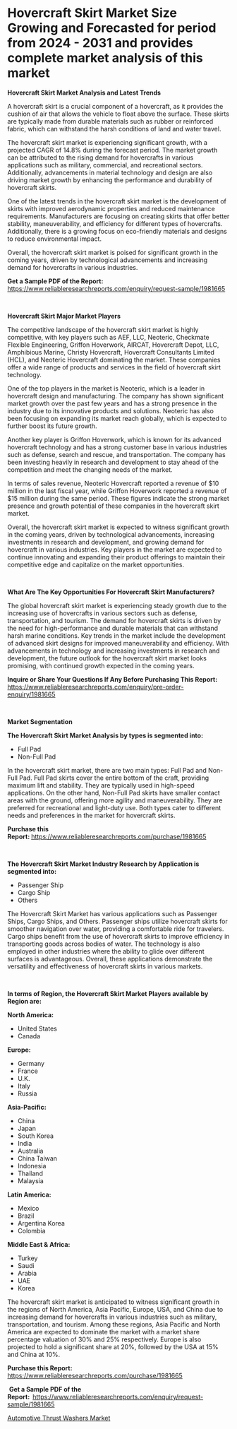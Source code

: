 <p><h1>Hovercraft Skirt Market Size Growing and Forecasted for period from 2024 - 2031 and provides complete market analysis of this market</h1></p><p><strong>Hovercraft Skirt Market Analysis and Latest Trends</strong></p>
<p><p>A hovercraft skirt is a crucial component of a hovercraft, as it provides the cushion of air that allows the vehicle to float above the surface. These skirts are typically made from durable materials such as rubber or reinforced fabric, which can withstand the harsh conditions of land and water travel.</p><p>The hovercraft skirt market is experiencing significant growth, with a projected CAGR of 14.8% during the forecast period. The market growth can be attributed to the rising demand for hovercrafts in various applications such as military, commercial, and recreational sectors. Additionally, advancements in material technology and design are also driving market growth by enhancing the performance and durability of hovercraft skirts.</p><p>One of the latest trends in the hovercraft skirt market is the development of skirts with improved aerodynamic properties and reduced maintenance requirements. Manufacturers are focusing on creating skirts that offer better stability, maneuverability, and efficiency for different types of hovercrafts. Additionally, there is a growing focus on eco-friendly materials and designs to reduce environmental impact.</p><p>Overall, the hovercraft skirt market is poised for significant growth in the coming years, driven by technological advancements and increasing demand for hovercrafts in various industries.</p></p>
<p><strong>Get a Sample PDF of the Report:&nbsp;</strong> <a href="https://www.reliableresearchreports.com/enquiry/request-sample/1981665">https://www.reliableresearchreports.com/enquiry/request-sample/1981665</a></p>
<p>&nbsp;</p>
<p><strong>Hovercraft Skirt Major Market Players</strong></p>
<p><p>The competitive landscape of the hovercraft skirt market is highly competitive, with key players such as AEF, LLC, Neoteric, Checkmate Flexible Engineering, Griffon Hoverwork, AIRCAT, Hovercraft Depot, LLC, Amphibious Marine, Christy Hovercraft, Hovercraft Consultants Limited (HCL), and Neoteric Hovercraft dominating the market. These companies offer a wide range of products and services in the field of hovercraft skirt technology.</p><p>One of the top players in the market is Neoteric, which is a leader in hovercraft design and manufacturing. The company has shown significant market growth over the past few years and has a strong presence in the industry due to its innovative products and solutions. Neoteric has also been focusing on expanding its market reach globally, which is expected to further boost its future growth.</p><p>Another key player is Griffon Hoverwork, which is known for its advanced hovercraft technology and has a strong customer base in various industries such as defense, search and rescue, and transportation. The company has been investing heavily in research and development to stay ahead of the competition and meet the changing needs of the market.</p><p>In terms of sales revenue, Neoteric Hovercraft reported a revenue of $10 million in the last fiscal year, while Griffon Hoverwork reported a revenue of $15 million during the same period. These figures indicate the strong market presence and growth potential of these companies in the hovercraft skirt market.</p><p>Overall, the hovercraft skirt market is expected to witness significant growth in the coming years, driven by technological advancements, increasing investments in research and development, and growing demand for hovercraft in various industries. Key players in the market are expected to continue innovating and expanding their product offerings to maintain their competitive edge and capitalize on the market opportunities.</p></p>
<p>&nbsp;</p>
<p><strong>What Are The Key Opportunities For Hovercraft Skirt Manufacturers?</strong></p>
<p><p>The global hovercraft skirt market is experiencing steady growth due to the increasing use of hovercrafts in various sectors such as defense, transportation, and tourism. The demand for hovercraft skirts is driven by the need for high-performance and durable materials that can withstand harsh marine conditions. Key trends in the market include the development of advanced skirt designs for improved maneuverability and efficiency. With advancements in technology and increasing investments in research and development, the future outlook for the hovercraft skirt market looks promising, with continued growth expected in the coming years.</p></p>
<p><strong>Inquire or Share Your Questions If Any Before Purchasing This Report:</strong> <a href="https://www.reliableresearchreports.com/enquiry/pre-order-enquiry/1981665">https://www.reliableresearchreports.com/enquiry/pre-order-enquiry/1981665</a></p>
<p>&nbsp;</p>
<p><strong>Market Segmentation</strong></p>
<p><strong>The Hovercraft Skirt Market Analysis by types is segmented into:</strong></p>
<p><ul><li>Full Pad</li><li>Non-Full Pad</li></ul></p>
<p><p>In the hovercraft skirt market, there are two main types: Full Pad and Non-Full Pad. Full Pad skirts cover the entire bottom of the craft, providing maximum lift and stability. They are typically used in high-speed applications. On the other hand, Non-Full Pad skirts have smaller contact areas with the ground, offering more agility and maneuverability. They are preferred for recreational and light-duty use. Both types cater to different needs and preferences in the market for hovercraft skirts.</p></p>
<p><strong>Purchase this Report:&nbsp;</strong><a href="https://www.reliableresearchreports.com/purchase/1981665">https://www.reliableresearchreports.com/purchase/1981665</a></p>
<p>&nbsp;</p>
<p><strong>The Hovercraft Skirt Market Industry Research by Application is segmented into:</strong></p>
<p><ul><li>Passenger Ship</li><li>Cargo Ship</li><li>Others</li></ul></p>
<p><p>The Hovercraft Skirt Market has various applications such as Passenger Ships, Cargo Ships, and Others. Passenger ships utilize hovercraft skirts for smoother navigation over water, providing a comfortable ride for travelers. Cargo ships benefit from the use of hovercraft skirts to improve efficiency in transporting goods across bodies of water. The technology is also employed in other industries where the ability to glide over different surfaces is advantageous. Overall, these applications demonstrate the versatility and effectiveness of hovercraft skirts in various markets.</p></p>
<p>&nbsp;</p>
<p><strong>In terms of Region, the Hovercraft Skirt Market Players available by Region are:</strong></p>
<p>
    <p> <strong> North America: </strong>
        <ul>
            <li>United States</li>
            <li>Canada</li>
        </ul>
        </p> 
    <p> <strong> Europe: </strong>
        <ul>
            <li>Germany</li>
            <li>France</li>
            <li>U.K.</li>
            <li>Italy</li>
            <li>Russia</li>
        </ul>
        </p> 
    <p> <strong> Asia-Pacific: </strong>
        <ul>
            <li>China</li>
            <li>Japan</li>
            <li>South Korea</li>
            <li>India</li>
            <li>Australia</li>
            <li>China Taiwan</li>
            <li>Indonesia</li>
            <li>Thailand</li>
            <li>Malaysia</li>
        </ul>
        </p> 
    <p> <strong> Latin America: </strong>
        <ul>
            <li>Mexico</li>
            <li>Brazil</li>
            <li>Argentina Korea</li>
            <li>Colombia</li>
        </ul>
        </p> 
    <p> <strong> Middle East & Africa: </strong>
        <ul>
            <li>Turkey</li>
            <li>Saudi</li>
            <li>Arabia</li>
            <li>UAE</li>
            <li>Korea</li>
        </ul>
    </p>
    </p>
<p><p>The hovercraft skirt market is anticipated to witness significant growth in the regions of North America, Asia Pacific, Europe, USA, and China due to increasing demand for hovercrafts in various industries such as military, transportation, and tourism. Among these regions, Asia Pacific and North America are expected to dominate the market with a market share percentage valuation of 30% and 25% respectively. Europe is also projected to hold a significant share at 20%, followed by the USA at 15% and China at 10%.</p></p>
<p><strong>Purchase this Report: </strong><a href="https://www.reliableresearchreports.com/purchase/1981665">https://www.reliableresearchreports.com/purchase/1981665</a></p>
<p>&nbsp;<strong>Get a Sample PDF of the Report:&nbsp;&nbsp;</strong><a href="https://www.reliableresearchreports.com/enquiry/request-sample/1981665">https://www.reliableresearchreports.com/enquiry/request-sample/1981665</a></p>
<p><strong></strong></p>
<p><p><a href="https://noble-drawer-34c.notion.site/Automotive-Thrust-Washers-Market-Size-Market-Trends-and-Growth-Outlook-forecasted-for-period-from--962a574940cc4759b25ea655c203e0fb">Automotive Thrust Washers Market</a></p></p>